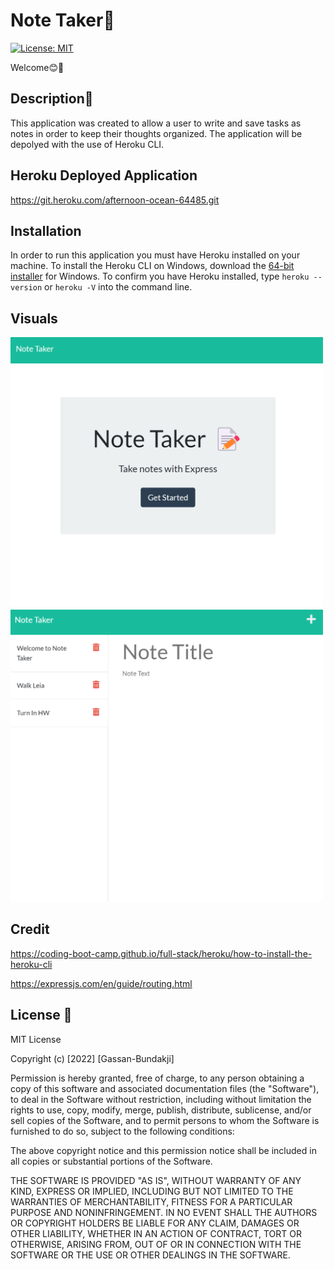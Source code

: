 # Note Taker📓

[![License: MIT](https://img.shields.io/badge/License-MIT-yellow.svg)](https://opensource.org/licenses/MIT) 

Welcome😊👋

## Description📝

This application was created to allow a user to write and save tasks as notes in order to keep their thoughts organized. The application will be depolyed with the use of Heroku CLI.

## Heroku Deployed Application

https://git.heroku.com/afternoon-ocean-64485.git

## Installation

In order to run this application you must have Heroku installed on your machine. To install the Heroku CLI on Windows, download the <a href="https://devcenter.heroku.com/articles/heroku-cli#download-and-install" target="_blank">64-bit installer</a> for Windows. To confirm you have Heroku installed, type <code>heroku --version</code> or <code>heroku -V</code> into the command line.

## Visuals

<img src = "./public/assets/images/note-taker1.png" width = "500px">


<img src = "./public/assets/images/note-taker2.png" width = "500px">


## Credit

https://coding-boot-camp.github.io/full-stack/heroku/how-to-install-the-heroku-cli

https://expressjs.com/en/guide/routing.html


## License 🔑

MIT License

Copyright (c) [2022] [Gassan-Bundakji]

Permission is hereby granted, free of charge, to any person obtaining a copy of this software and associated documentation files (the "Software"), to deal in the Software without restriction, including without limitation the rights to use, copy, modify, merge, publish, distribute, sublicense, and/or sell copies of the Software, and to permit persons to whom the Software is furnished to do so, subject to the following conditions:

The above copyright notice and this permission notice shall be included in all copies or substantial portions of the Software.

THE SOFTWARE IS PROVIDED "AS IS", WITHOUT WARRANTY OF ANY KIND, EXPRESS OR IMPLIED, INCLUDING BUT NOT LIMITED TO THE WARRANTIES OF MERCHANTABILITY, FITNESS FOR A PARTICULAR PURPOSE AND NONINFRINGEMENT. IN NO EVENT SHALL THE AUTHORS OR COPYRIGHT HOLDERS BE LIABLE FOR ANY CLAIM, DAMAGES OR OTHER LIABILITY, WHETHER IN AN ACTION OF CONTRACT, TORT OR OTHERWISE, ARISING FROM, OUT OF OR IN CONNECTION WITH THE SOFTWARE OR THE USE OR OTHER DEALINGS IN THE SOFTWARE.
